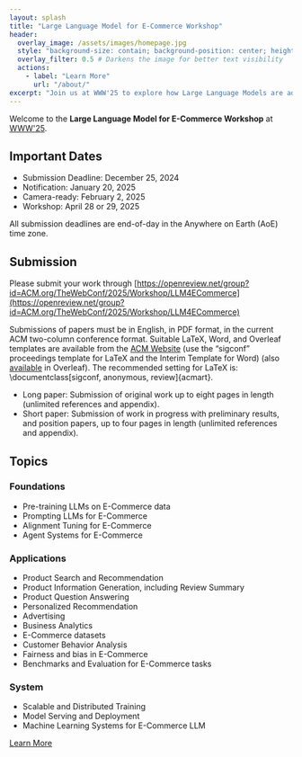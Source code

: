 ```yaml
---
layout: splash
title: "Large Language Model for E-Commerce Workshop"
header:
  overlay_image: /assets/images/homepage.jpg
  style: "background-size: contain; background-position: center; height: auto; min-height: 100vh;"
  overlay_filter: 0.5 # Darkens the image for better text visibility
  actions:
    - label: "Learn More"
      url: "/about/"
excerpt: "Join us at WWW'25 to explore how Large Language Models are advancing e-commerce research and applications."
---
```



Welcome to the **Large Language Model for E-Commerce Workshop** at [WWW'25](https://www2025.thewebconf.org/).

## Important Dates
- Submission Deadline: December 25, 2024
- Notification: January 20, 2025
- Camera-ready: February 2, 2025
- Workshop: April 28 or 29, 2025

All submission deadlines are end-of-day in the Anywhere on Earth (AoE) time zone.

## Submission

Please submit your work through [https://openreview.net/group?id=ACM.org/TheWebConf/2025/Workshop/LLM4ECommerce](https://openreview.net/group?id=ACM.org/TheWebConf/2025/Workshop/LLM4ECommerce)


Submissions of papers must be in English, in PDF format, in the current ACM two-column conference format. Suitable LaTeX, Word, and Overleaf templates are available from the [ACM Website](https://www.acm.org/publications/proceedings-template) (use the “sigconf” proceedings template for LaTeX and the Interim Template for Word) (also [available](https://www.overleaf.com/latex/templates/association-for-computing-machinery-acm-sig-proceedings-template/bmvfhcdnxfty) in Overleaf). The recommended setting for LaTeX is: \documentclass[sigconf, anonymous, review]{acmart}.


- Long paper: Submission of original work up to eight pages in length (unlimited references and appendix).
- Short paper: Submission of work in progress with preliminary results, and position papers, up to four pages in length (unlimited references and appendix).





## Topics
### Foundations
- Pre-training LLMs on E-Commerce data
- Prompting LLMs for E-Commerce
- Alignment Tuning for E-Commerce
- Agent Systems for E-Commerce

### Applications
- Product Search and Recommendation
- Product Information Generation, including Review Summary
- Product Question Answering
- Personalized Recommendation
- Advertising
- Business Analytics
- E-Commerce datasets
- Customer Behavior Analysis
- Fairness and bias in E-Commerce
- Benchmarks and Evaluation for E-Commerce tasks

### System
- Scalable and Distributed Training
- Model Serving and Deployment
- Machine Learning Systems for E-Commerce LLM


[Learn More](/cfp/)
